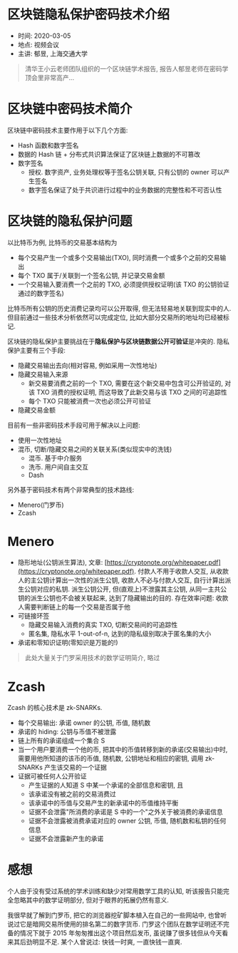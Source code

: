 # 区块链隐私保护密码技术介绍

- 时间: 2020-03-05
- 地点: 视频会议
- 主讲: 郁昱, 上海交通大学

> 清华王小云老师团队组织的一个区块链学术报告, 报告人郁昱老师在密码学顶会里非常高产...

# 区块链中密码技术简介

区块链中密码技术主要作用于以下几个方面:

- Hash 函数和数字签名
- 数据的 Hash 链 + 分布式共识算法保证了区块链上数据的不可篡改
- 数字签名
    - 授权. 数字资产, 业务处理权等于签名公钥关联, 只有公钥的 owner 可以产生签名
    - 数字签名保证了处于共识进行过程中的业务数据的完整性和不可否认性

# 区块链的隐私保护问题

以比特币为例, 比特币的交易基本结构为

- 每个交易产生一个或多个交易输出(TXO), 同时消费一个或多个之前的交易输出
- 每个 TXO 属于/关联到一个签名公钥, 并记录交易金额
- 一个交易输入要消费一个之前的 TXO, 必须提供授权证明(该 TXO 的公钥验证通过的数字签名)

比特币所有公钥的历史消费记录均可以公开取得, 但无法轻易地关联到现实中的人. 但目前通过一些技术分析依然可以完成定位, 比如大部分交易所的地址均已经被标记.

区块链的隐私保护主要挑战在于**隐私保护与区块链数据公开可验证**是冲突的. 隐私保护主要有三个手段:

- 隐藏交易输出去向(相对容易, 例如采用一次性地址)
- 隐藏交易输入来源
    - 新交易要消费之前的一个 TXO, 需要在这个新交易中包含可公开验证的, 对该 TXO 消费的授权证明, 而这导致了此新交易与该 TXO 之间的可追踪性
    - 每个 TXO 只能被消费一次也必须公开可验证
- 隐藏交易金额

目前有一些非密码技术手段可用于解决以上问题:

- 使用一次性地址
- 混币, 切断/隐藏交易之间的关联关系(类似现实中的洗钱)
    - 混币. 基于中介服务
    - 洗币. 用户间自主交互
    - Dash

另外基于密码技术有两个非常典型的技术路线:

- Menero(门罗币)
- Zcash

# Menero

- 隐形地址(公钥派生算法), 文章: [https://cryptonote.org/whitepaper.pdf](https://cryptonote.org/whitepaper.pdf). 付款人不用于收款人交互, 从收款人的主公钥计算出一次性的派生公钥, 收款人不必与付款人交互, 自行计算出派生公钥对应的私钥. 派生公钥公开, 但(直观上)不泄露其主公钥, 从同一主共公钥的派生公钥也不会被关联起来, 达到了隐藏输出的目的. 存在效率问题: 收款人需要判断链上的每一个交易是否属于他
- 可链接环签
    - 隐藏交易输入消费的真实 TXO, 切断交易间的可追踪性
    - 匿名集, 隐私水平 1-out-of-n, 达到的隐私级别取决于匿名集的大小
- 承诺和零知识证明(零知识是万能的!)

> 此处大量关于门罗采用技术的数学证明简介, 略过

# Zcash

Zcash 的核心技术是 zk-SNARKs.

- 每个交易输出: 承诺 owner 的公钥, 币值, 随机数
- 承诺的 hiding: 公钥与币值不被泄露
- 链上所有的承诺组成一个集合 S
- 当一个用户要消费一个他的币, 把其中的币值转移到新的承诺(交易输出)中时, 需要用他所知道的该币的币值, 随机数, 公钥地址和相应的密钥, 调用 zk-SNARKs 产生该交易的一个证据
- 证据可被任何人公开验证
    - 产生证据的人知道 S 中某一个承诺的全部信息和密钥, 且
    - 该承诺没有被之前的交易消费过
    - 该承诺中的币值与交易产生的新承诺中的币值维持平衡
    - 证据不会泄露"所消费的承诺是 S 中的一个"之外关于被消费的承诺信息
    - 证据不会泄露被消费承诺对应的 owner 公钥, 币值, 随机数和私钥的任何信息
    - 证据不会泄露新产生的承诺

# 感想

个人由于没有受过系统的学术训练和缺少对常用数学工具的认知, 听该报告只能完全忽略其中的数学证明部分, 但对于眼界的拓展仍然有意义.

我很早就了解到门罗币, 把它的浏览器挖矿脚本植入在自己的一些网站中, 也曾听说过它是暗网交易所使用的排名第二的数字货币. 门罗这个团队在数学证明还不完备的情况下就于 2015 年匆匆推出这个项目然后发币, 虽说赚了很多钱但从今天看来其后劲明显不足. 某个人曾说过: 快钱一时爽, 一直快钱一直爽.

